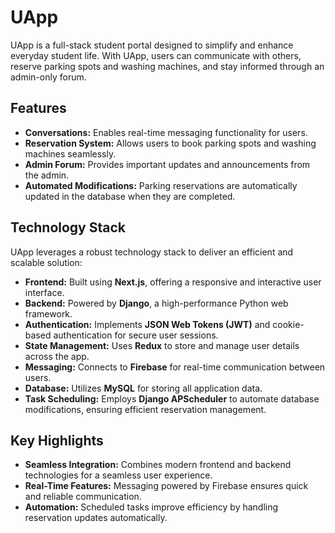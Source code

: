# UApp  

UApp is a full-stack student portal designed to simplify and enhance everyday student life. With UApp, users can communicate with others, reserve parking spots and washing machines, and stay informed through an admin-only forum.  

## Features  
- **Conversations:** Enables real-time messaging functionality for users.  
- **Reservation System:** Allows users to book parking spots and washing machines seamlessly.  
- **Admin Forum:** Provides important updates and announcements from the admin.  
- **Automated Modifications:** Parking reservations are automatically updated in the database when they are completed.  

## Technology Stack  
UApp leverages a robust technology stack to deliver an efficient and scalable solution:  

- **Frontend:** Built using **Next.js**, offering a responsive and interactive user interface.  
- **Backend:** Powered by **Django**, a high-performance Python web framework.  
- **Authentication:** Implements **JSON Web Tokens (JWT)** and cookie-based authentication for secure user sessions.  
- **State Management:** Uses **Redux** to store and manage user details across the app.  
- **Messaging:** Connects to **Firebase** for real-time communication between users.  
- **Database:** Utilizes **MySQL** for storing all application data.  
- **Task Scheduling:** Employs **Django APScheduler** to automate database modifications, ensuring efficient reservation management.  

## Key Highlights  
- **Seamless Integration:** Combines modern frontend and backend technologies for a seamless user experience.  
- **Real-Time Features:** Messaging powered by Firebase ensures quick and reliable communication.  
- **Automation:** Scheduled tasks improve efficiency by handling reservation updates automatically.  
